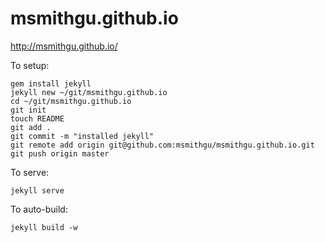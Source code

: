 # msmithgu.github.io

http://msmithgu.github.io/

To setup:

    gem install jekyll
    jekyll new ~/git/msmithgu.github.io
    cd ~/git/msmithgu.github.io
    git init
    touch README
    git add .
    git commit -m "installed jekyll"
    git remote add origin git@github.com:msmithgu/msmithgu.github.io.git
    git push origin master

To serve:

    jekyll serve

To auto-build:

    jekyll build -w
